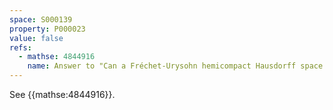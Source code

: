 ```yaml
---
space: S000139
property: P000023
value: false
refs:
  - mathse: 4844916
    name: Answer to "Can a Fréchet-Urysohn hemicompact Hausdorff space fail to be locally compact?"
---
```


See {{mathse:4844916}}.
